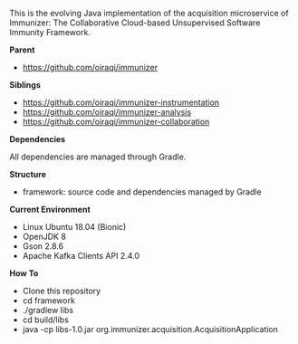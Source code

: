 This is the evolving Java implementation of the acquisition microservice of Immunizer: The Collaborative Cloud-based Unsupervised Software Immunity Framework.

**Parent**
- https://github.com/oiraqi/immunizer

**Siblings**
- https://github.com/oiraqi/immunizer-instrumentation
- https://github.com/oiraqi/immunizer-analysis
- https://github.com/oiraqi/immunizer-collaboration

**Dependencies**

All dependencies are managed through Gradle.

**Structure**
- framework: source code and dependencies managed by Gradle

**Current Environment**
- Linux Ubuntu 18.04 (Bionic)
- OpenJDK 8
- Gson 2.8.6
- Apache Kafka Clients API 2.4.0

**How To**
- Clone this repository
- cd framework
- ./gradlew libs
- cd build/libs
- java -cp libs-1.0.jar org.immunizer.acquisition.AcquisitionApplication
